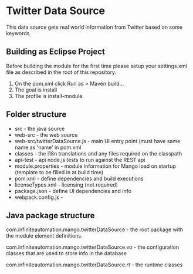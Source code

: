 # Twitter Data Source
This data source gets real world information from Twitter based on some keywords  

## Building as Eclipse Project
Before building the module for the first time please setup your settings.xml file as described in the root of this repository.

1. On the pom.xml click Run as > Maven build...
2. The goal is install
3. The profile is install-module

## Folder structure
- src - the java source
- web-src - the web source
- web-src/twitterDataSource.js - main UI entry point (must have same name as 'name' in pom.xml
- classes - the i18n translations and any files required on the classpath
- api-test - api node.js tests to run against the REST api
- module.properties - module information for Mango load on startup (template to be filled in at build time)
- pom.xml - define dependencies and build executions
- licenseTypes.xml - licensing (not required)
- package.json - define UI dependencies and info
- webpack.config.js - 

## Java package structure
com.infiniteautomation.mango.twitterDataSource - the root package with the module element definitions.

com.infiniteautomation.mango.twitterDataSource.vo - the configuration classes that are used to store info in the database

com.infiniteautomation.mango.twitterDataSource.rt - the runtime classes



